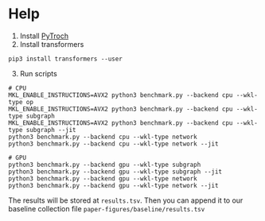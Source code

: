# Help
1. Install [PyTroch](https://pytorch.org/)
2. Install transformers
```
pip3 install transformers --user
```

3. Run scripts
```
# CPU
MKL_ENABLE_INSTRUCTIONS=AVX2 python3 benchmark.py --backend cpu --wkl-type op
MKL_ENABLE_INSTRUCTIONS=AVX2 python3 benchmark.py --backend cpu --wkl-type subgraph
MKL_ENABLE_INSTRUCTIONS=AVX2 python3 benchmark.py --backend cpu --wkl-type subgraph --jit
python3 benchmark.py --backend cpu --wkl-type network
python3 benchmark.py --backend cpu --wkl-type network --jit

# GPU
python3 benchmark.py --backend gpu --wkl-type subgraph
python3 benchmark.py --backend gpu --wkl-type subgraph --jit
python3 benchmark.py --backend gpu --wkl-type network
python3 benchmark.py --backend gpu --wkl-type network --jit
```

The results will be stored at `results.tsv`.
Then you can append it to our baseline collection file `paper-figures/baseline/results.tsv`

